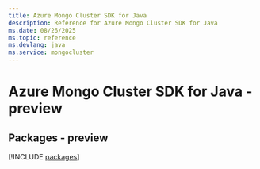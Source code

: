```yaml
---
title: Azure Mongo Cluster SDK for Java
description: Reference for Azure Mongo Cluster SDK for Java
ms.date: 08/26/2025
ms.topic: reference
ms.devlang: java
ms.service: mongocluster
---
```

# Azure Mongo Cluster SDK for Java - preview
## Packages - preview
[!INCLUDE [packages](mongo-cluster-index.md)]